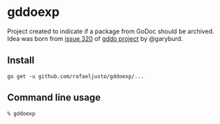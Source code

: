 # gddoexp

Project created to indicate if a package from GoDoc should be archived. Idea
was born from [issue 320](https://github.com/golang/gddo/issues/320) of [gddo
project](https://github.com/golang/gddo) by @garyburd.

## Install

```
go get -u github.com/rafaeljusto/gddoexp/...
```

## Command line usage

```
% gddoexp
```
